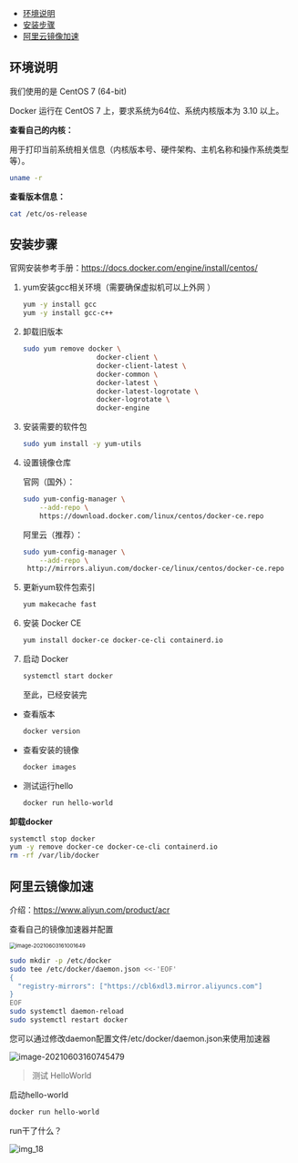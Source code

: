 <!-- START doctoc generated TOC please keep comment here to allow auto update -->
<!-- DON'T EDIT THIS SECTION, INSTEAD RE-RUN doctoc TO UPDATE -->


- [环境说明](#%E7%8E%AF%E5%A2%83%E8%AF%B4%E6%98%8E)
- [安装步骤](#%E5%AE%89%E8%A3%85%E6%AD%A5%E9%AA%A4)
- [阿里云镜像加速](#%E9%98%BF%E9%87%8C%E4%BA%91%E9%95%9C%E5%83%8F%E5%8A%A0%E9%80%9F)

<!-- END doctoc generated TOC please keep comment here to allow auto update -->



## 环境说明

我们使用的是 CentOS 7 (64-bit)

Docker 运行在 CentOS 7 上，要求系统为64位、系统内核版本为 3.10 以上。

**查看自己的内核：** 

用于打印当前系统相关信息（内核版本号、硬件架构、主机名称和操作系统类型 等）。

```sh
uname -r
```

**查看版本信息：**

```sh
cat /etc/os-release
```

## 安装步骤

官网安装参考手册：https://docs.docker.com/engine/install/centos/

1. yum安装gcc相关环境（需要确保虚拟机可以上外网 ）

   ```sh
   yum -y install gcc
   yum -y install gcc-c++
   ```

   

2. 卸载旧版本

   ```sh
   sudo yum remove docker \
                     docker-client \
                     docker-client-latest \
                     docker-common \
                     docker-latest \
                     docker-latest-logrotate \
                     docker-logrotate \
                     docker-engine
   ```

   

3. 安装需要的软件包

   ```sh
   sudo yum install -y yum-utils
   ```

   

4. 设置镜像仓库

   官网（国外）：

   ```sh
   sudo yum-config-manager \
       --add-repo \
       https://download.docker.com/linux/centos/docker-ce.repo
   ```

   阿里云（推荐）：

   ```sh
   sudo yum-config-manager \
       --add-repo \
   	http://mirrors.aliyun.com/docker-ce/linux/centos/docker-ce.repo
   ```

   

5. 更新yum软件包索引

   ```sh
   yum makecache fast
   ```

   

6. 安装 Docker CE

   ```sh
   yum install docker-ce docker-ce-cli containerd.io
   ```

   

7. 启动 Docker

   ```sh
   systemctl start docker
   ```

   至此，已经安装完



- 查看版本

  ```sh
  docker version
  ```

- 查看安装的镜像

  ```sh
  docker images
  ```

- 测试运行hello

  ```sh
  docker run hello-world
  ```



**卸载docker**

```sh
systemctl stop docker
yum -y remove docker-ce docker-ce-cli containerd.io
rm -rf /var/lib/docker
```



## 阿里云镜像加速

介绍：https://www.aliyun.com/product/acr

查看自己的镜像加速器并配置

<img src="https://gcore.jsdelivr.net/gh/oddfar/static/img/Docker.assets/04.Docker-%E5%AE%89%E8%A3%85.assets/image-20210603161001649.png" alt="image-20210603161001649" style="zoom:67%;" />



```sh
sudo mkdir -p /etc/docker
sudo tee /etc/docker/daemon.json <<-'EOF'
{
  "registry-mirrors": ["https://cbl6xdl3.mirror.aliyuncs.com"]
}
EOF
sudo systemctl daemon-reload
sudo systemctl restart docker
```

您可以通过修改daemon配置文件/etc/docker/daemon.json来使用加速器

![image-20210603160745479](https://gcore.jsdelivr.net/gh/oddfar/static/img/Docker.assets/04.Docker-%E5%AE%89%E8%A3%85.assets/image-20210603160745479.png)



> 测试 HelloWorld

启动hello-world

```sh
docker run hello-world
```

run干了什么？

![img_18](https://gcore.jsdelivr.net/gh/oddfar/static/img/Docker.assets/04.Docker-%E5%AE%89%E8%A3%85.assets/img_18.png)



